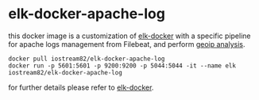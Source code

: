 # elk-docker-apache-log

this docker image is a customization of [elk-docker] with a specific pipeline for  apache logs management  from  Filebeat, and perform [geoip analysis][elk-geoip].

```
docker pull iostream82/elk-docker-apache-log
docker run -p 5601:5601 -p 9200:9200 -p 5044:5044 -it --name elk  iostream82/elk-docker-apache-log

```
for further details please refer to [elk-docker].

[RS]: <https://github.com/kiritbasu/Fake-Apache-Log-Generator>
[elk-docker]: <https://elk-docker.readthedocs.io/>
[elk-geoip]:<https://www.elastic.co/blog/geoip-in-the-elastic-stack>
